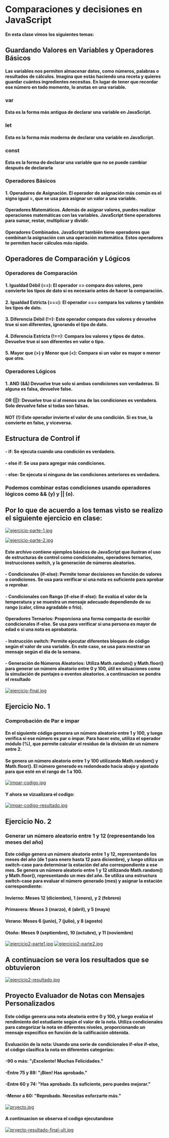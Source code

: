 # Comparaciones y decisiones en JavaScript
#### En esta clase vimos los siguientes temas:
## Guardando Valores en Variables y Operadores Básicos
#### Las variables nos permiten almacenar datos, como números, palabras o resultados de cálculos. Imagina que estás haciendo una receta y quieres guardar cuántos ingredientes necesitas. En lugar de tener que recordar ese número en todo momento, lo anotas en una variable.
 ### var
 #### Esta es la forma más antigua de declarar una variable en JavaScript.
 ### let
 #### Esta es la forma más moderna de declarar una variable en JavaScript.
 ### const
 #### Esta es la forma de declarar una variable que no se puede cambiar después de declararla
 ### Operadores Básicos
 #### 1. Operadores de Asignación. El operador de asignación más común es el signo igual =, que se usa para asignar un valor a una variable.
#### Operadores Matemáticos. Además de asignar valores, puedes realizar operaciones matemáticas con las variables. JavaScript tiene operadores para sumar, restar, multiplicar y dividir.
#### Operadores Combinados. JavaScript también tiene operadores que combinan la asignación con una operación matemática. Estos operadores te permiten hacer cálculos más rápido.
## Operadores de Comparación y Lógicos
### Operadores de Comparación
#### 1. Igualdad Débil (==): El operador == compara dos valores, pero convierte los tipos de dato si es necesario antes de hacer la comparación. 
#### 2. Igualdad Estricta (===): El operador === compara los valores y también los tipos de dato. 
#### 3. Diferencia Débil (!=): Este operador compara dos valores y devuelve true si son diferentes, ignorando el tipo de dato.
#### 4. Diferencia Estricta (!==): Compara los valores y tipos de datos. Devuelve true si son diferentes en valor o tipo.
#### 5. Mayor que (>) y Menor que (<): Compara si un valor es mayor o menor que otro.
### Operadores Lógicos
#### 1. AND (&&) Devuelve true solo si ambas condiciones son verdaderas. Si alguna es falsa, devuelve false.
#### OR (||): Devuelve true si al menos una de las condiciones es verdadera. Solo devuelve false si todas son falsas.
#### NOT (!):Este operador invierte el valor de una condición. Si es true, la convierte en false, y viceversa.
## Estructura de Control if
#### - if: Se ejecuta cuando una condición es verdadera.
#### - else if: Se usa para agregar más condiciones.
#### - else: Se ejecuta si ninguna de las condiciones anteriores es verdadera.
### Podemos combinar estas condiciones usando operadores lógicos como && (y) y || (o).

## Por lo que de acuerdo a los temas visto se realizo el siguiente ejercicio en clase:

[![ejercicio-parte-1.jpg](https://i.postimg.cc/JhsgDfyP/ejercicio-parte-1.jpg)](https://postimg.cc/8FVwxnm6)

[![ejercicio-parte-2.jpg](https://i.postimg.cc/sX6v6ZfV/ejercicio-parte-2.jpg)](https://postimg.cc/7GzHbhTc)



#### Este archivo contiene ejemplos básicos de JavaScript que ilustran el uso de estructuras de control como condicionales, operadores ternarios, instrucciones switch, y la generación de números aleatorios.
#### - Condicionales (if-else): Permite tomar decisiones en función de valores o condiciones. Se usa para verificar si una nota es suficiente para aprobar o reprobar.
#### - Condicionales con Rango (if-else if-else): Se evalúa el valor de la temperatura y se muestra un mensaje adecuado dependiendo de su rango (calor, clima agradable o frío).
#### Operadores Ternarios: Proporciona una forma compacta de escribir condicionales if-else. Se usa para verificar si una persona es mayor de edad o si una nota es aprobatoria.
#### - Instrucción switch: Permite ejecutar diferentes bloques de código según el valor de una variable. En este caso, se usa para mostrar un mensaje según el día de la semana.
#### - Generación de Números Aleatorios: Utiliza Math.random() y Math.floor() para generar un número aleatorio entre 0 y 100, útil en situaciones como la simulación de puntajes o eventos aleatorios. a continuacion se pondra el resultado 

[![ejercicio-final.jpg](https://i.postimg.cc/nVW1MXKb/ejercicio-final.jpg)](https://postimg.cc/c6Q3b45X)

## Ejercicio No. 1
### Comprobación de Par e impar
#### En el siguiente código generara un número aleatorio entre 1 y 100, y luego verifica si ese número es par o impar. Para hacer esto, utiliza el operador módulo (%), que permite calcular el residuo de la división de un número entre 2. 
 #### Se genera un número aleatorio entre 1 y 100 utilizando Math.random() y Math.floor(). El número generado es redondeado hacia abajo y ajustado para que esté en el rango de 1 a 100.

 [![impar-codigo.jpg](https://i.postimg.cc/Gt1BW1w2/impar-codigo.jpg)](https://postimg.cc/vg3HnkmF)

 #### Y ahora se vizualizara el codigo:
 [![impar-codigo-resultado.jpg](https://i.postimg.cc/x8SRt76G/impar-codigo-resultado.jpg)](https://postimg.cc/FdD3KP51)


## Ejercicio No. 2
### Generar un número aleatorio entre 1 y 12 (representando los meses del año)
#### Este código genera un número aleatorio entre 1 y 12, representando los meses del año (de 1 para enero hasta 12 para diciembre), y luego utiliza un switch-case para determinar la estación del año correspondiente a ese mes. Se genera un número aleatorio entre 1 y 12 utilizando Math.random() y Math.floor(), representando un mes del año. Se utiliza una estructura switch-case para evaluar el número generado (mes) y asignar la estación correspondiente:

#### Invierno: Meses 12 (diciembre), 1 (enero), y 2 (febrero)
#### Primavera: Meses 3 (marzo), 4 (abril), y 5 (mayo)
#### Verano: Meses 6 (junio), 7 (julio), y 8 (agosto)
#### Otoño: Meses 9 (septiembre), 10 (octubre), y 11 (noviembre)

[![ejercicio2-parte1.jpg](https://i.postimg.cc/tgfQCh5Z/ejercicio2-parte1.jpg)](https://postimg.cc/gwvBgL1m)
[![ejercicio2-parte2.jpg](https://i.postimg.cc/wT9Pzfp4/ejercicio2-parte2.jpg)](https://postimg.cc/QVnSkqVc)

## A continuacion se vera los resultados que se obtuvieron 
[![ejercicio2-resultado.jpg](https://i.postimg.cc/vmvgJZLN/ejercicio2-resultado.jpg)](https://postimg.cc/rdKwWcH1)

## Proyecto Evaluador de Notas con Mensajes Personalizados
#### Este código genera una nota aleatoria entre 0 y 100, y luego evalúa el rendimiento del estudiante según el valor de la nota. Utiliza condicionales para categorizar la nota en diferentes niveles, proporcionando un mensaje específico en función de la calificación obtenida.
#### Evaluación de la nota: Usando una serie de condicionales if-else if-else, el código clasifica la nota en diferentes categorías:

#### -90 o más: "¡Excelente! Muchas Felicidades."
#### -Entre 75 y 89: "¡Bien! Has aprobado."
#### -Entre 60 y 74: "Has aprobado. Es suficiente, pero puedes mejorar."
#### -Menor a 60: "Reprobado. Necesitas esforzarte más."

[![pryecto.jpg](https://i.postimg.cc/KYkbSq23/pryecto.jpg)](https://postimg.cc/cKS2fc6d)

#### A continuacion se observa el codigo ejecutandose
[![pryecto-resultado-final-ult.jpg](https://i.postimg.cc/J4V5bGnf/pryecto-resultado-final-ult.jpg)](https://postimg.cc/QVm7DNcm)



